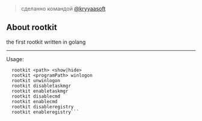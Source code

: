 > сделанно командой <a href="https://kryyaasoft.t.me">@kryyaasoft</a>

## About rootkit
the first rootkit written in golang

---

Usage:
```
  rootkit <path> <show|hide>
  rootkit <programPath> winlogon
  rootkit unwinlogon
  rootkit disabletaskmgr
  rootkit enabletaskmgr
  rootkit disablecmd
  rootkit enablecmd
  rootkit disableregistry
  rootkit enableregistry```
